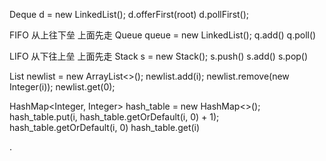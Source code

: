 









Deque<Node> d = new LinkedList<Node>();
d.offerFirst(root)
d.pollFirst();



FIFO 从上往下垒 上面先走
Queue<Node> queue = new LinkedList<Node>();
q.add()
q.poll()


LIFO  从下往上垒 上面先走
Stack<Node> s = new Stack<Node>();
s.push()
s.add()
s.pop()


List<Integer> newlist = new ArrayList<>();
newlist.add(i);
newlist.remove(new Integer(i));
newlist.get(0);


HashMap<Integer, Integer> hash_table = new HashMap<>();
hash_table.put(i, hash_table.getOrDefault(i, 0) + 1);
hash_table.getOrDefault(i, 0)
hash_table.get(i) 













.